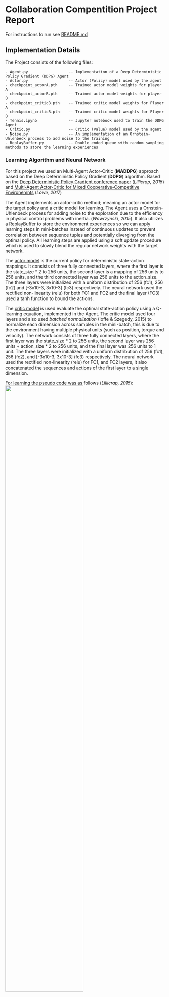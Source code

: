 # Collaboration Compentition Project Report

For instructions to run see [README.md](./README.md)

## Implementation Details

The Project consists of the following files:

    - Agent.py                  -- Implementation of a Deep Deterministic Policy Gradient (DDPG) Agent
    - Actor.py                  -- Actor (Policy) model used by the agent
    - checkpoint_actorA.pth     -- Trained actor model weights for player A
    - checkpoint_actorB.pth     -- Trained actor model weights for player B
    - checkpoint_criticB.pth    -- Trained critic model weights for Player A
    - checkpoint_criticB.pth    -- Trained critic model weights for Player B
    - Tennis.ipynb              -- Jupyter notebook used to train the DDPG Agent  
    - Critic.py                 -- Critic (Value) model used by the agent 
    - Noise.py                  -- An implementation of an Ornstein-Uhlenbeck process to add noise to the training
    - ReplayBuffer.py           -- Double ended queue with random sampling methods to store the learning experiences

### Learning Algorithm and Neural Network

For this project we used an Multi-Agent Actor-Critic (**MADDPG**) approach based on the Deep Deterministic Policy Gradient (**DDPG**) algorithm. Based on the [Deep Deterministic Policy Gradient conference paper](https://arxiv.org/pdf/1509.02971.pdf) (*Lillicrap, 2015*) and [Multi-Agent Actor-Critic for Mixed Cooperative-Competitive Environemnts](https://papers.nips.cc/paper/2017/file/68a9750337a418a86fe06c1991a1d64c-Paper.pdf) (*Lowe, 2017*)

The Agent implements an actor-critic method; meaning an actor model for the target policy and a critic model for learning. The Agent uses a Ornstein-Uhlenbeck process for adding noise to the exploration due to the efficiency in physical control problems with inertia. (*Wawrzynski, 2015*). It also utilizes a ReplayBuffer to store the environment experiences so we can apply learning steps in mini-batches instead of continuous updates to prevent correlation between sequence tuples and potentially diverging from the optimal policy. All learning steps are applied using a soft update procedure which is used to slowly blend the regular network weights with the target network.


The [actor model](./Actor.py) is the current policy for deterministic state-action mappings. It consists of three fully connected layers, where the first layer is the state_size * 2 to 256 units, the second layer is a mapping of 256 units to 256 units, and the third connected layer was 256 units to the action_size. The three layers were initialized with a uniform distribution of 256 (fc1), 256 (fc2) and [-3x10-3, 3x10-3] (fc3) respectively. The neural network used the rectified non-linearity (relu) for both FC1 and FC2 and the final layer (FC3) used a tanh function to bound the actions.


The [critic model](./Critic.py) is used evaluate the optimal state-action policy using a Q-learning equation, implemented in the Agent. The critic model used four layers and also used *batched normalization* (Ioffe & Szegedy, 2015) to normalize each dimension across samples in the mini-batch, this is due to the environment having multiple physical units (such as position, torque and velocity). The network consists of three fully connected layers, where the first layer was the state_size * 2 to 256 units, the second layer was 256 units + action_size * 2 to 256 units,  and the final layer was 256 units to 1 unit. The three layers were initialized with a uniform distribution of 256 (fc1), 256 (fc2), and [-3x10-3, 3x10-3] (fc3) respectively. The neural network used the rectified non-linearity (relu) for FC1, and FC2 layers, it also concatenated the sequences and actions of the first layer to a single dimension.

For learning the pseudo code was as follows (*Lillicrap, 2015*):
<img src="images/DDGP_Algorithm.png" width="70%" />

Our implementation used two of the above defined agents with a shared replay buffer based on the Multi-Agent Decentralized Actor (Lowe, 2017):
<img src="images/multi-agent_fig1.png" width="50%" />


The implementation of the pseudo code in the [Tennis.ipynb](./Continuous_Control.ipynb) starts by initializing two agents.

```python
memory = ReplayBuffer(action_size, seed=0)                                 # Shared memory buffer
agentA = Agent(state_size, action_size, memory, 0)                         # instance of first agent
agentB = Agent(state_size, action_size, memory, 1)                         # instance of second agent
```

The agent then initializes the actor and critic networks as defined above, as well as a single shared ReplayBuffer.
We then set up a iterative loop of a maximum of 5000 episodes and initialize a deque of 100 samples (The solved condition is if the mean score of the last 100 episodes were greater than 0.5). 

For each episode it will reset the environment, obtain the initial state and begin interacting for with the Tennis environment. For every timestep t, the both agents get the associated action given the state, applying noise to each action while it is learning. They then takes the given actions and each applies it to the environment, retrieving the next states, actions values and if the environment is done. It then applies the step function to the agents for performing the soft updates. First it updates the shared replay buffer with the experience and then if the number of runs matches the batch update, it will pull a random sampling from the replay buffer, apply the actions, states to the actor and critic networks and then apply experience as a soft update to both models.
```python
actionA = agentA.get_action(states, add_noise=True)                 # Get the agent action, add noise to improve learning
actionB = agentB.get_action(states, add_noise=True)                 # Get the agent action, add noise to improve learning
actions = np.concatenate((actionA, actionB), axis=0).flatten()      # Combine agent actions
env_info = env.step(actions)[brain_name]                            # send all actions to tne environment

next_states = np.reshape(env_info.vector_observations, (1, -1))     # get next state per agent
rewards = env_info.rewards                                          # get reward for per agent
dones = env_info.local_done                                         # see if episode finished
agentA.step(states, actions, rewards[0], next_states, dones[0], t)  # Train the agent
agentB.step(states, actions, rewards[1], next_states, dones[1], t)  # Train the agent
```

If the environment is solved then it will exit the loop and save the target actor and critic models for both agents and plot the rewards over time.

### Hyper Parameters

|Parameter| Value|
--- | --- |
Epsilon start | 1.0 |
Epsilon Discount Factor | 0.99 |
Noise Discount Factor | 1e-6 |
Soft Update Rate Actor | 1e-3 |
Soft Update Rate Critic | 1e-3 |
Interpolation param (τ) | 1e-3 |

### ReplayBuffer Hyper Parameters

|Parameter| Value|
--- | --- |
Replay buffer size | 1e6 |
Batch size | 128 |

### Noise Hyper Parameters

|Parameter| Value|
--- | --- |
θ | 0.15 |
σ | 0.2 |

## Plot

 The figure below is the plot of the rewards over runs during the training episodes

<img src="images/table-tennis.PNG"/>

> * [Episode 100]	Average Score (Last 100 episodes): 0.0250
> * ...
> * [Episode 1200]	Average Score (Last 100 episodes): 0.1959
> * ...
> * [Episode 2200]	Average Score (Last 100 episodes): 0.2150
> * [Episode 2300]	Average Score (Last 100 episodes): 0.3880
> * ...
> * [Episode 2828]	Average Score (Last 100 episodes): 0.5150

Solved in 2827 episodes!	Average Score (Last 100 episodes)=0.5150

## Future work

Future improvements could be made by expanding the implementation of the MADDPG algorithm to include the Optional Soccer environment which is more difficult and more agents to deal with, including two goalies and two scoring agents.

Another improvement could be using policy ensemble to keep the policies more robust in case we replace one of our agents with a differently trained one. We could change up the sub-policy at every episode and maintain a different replay buffer per sub-policy.

## References

Lowe, Wu, Mordatch. Multi-Agent Actor-Critic for Mixed Cooperative-Competitive Environments. 31st Conference on Neural Information Processing Systems, 2015.

Wawrzynski, Paweł. Control policy with autocorrelated noise in reinforcement learning for robotics.
International Journal of Machine Learning and Computing, 5:91–95, 2015.

Continuous Control With Deep Reinforcement Learning. Lillicrap, Hunt, Pritzel, Heess, Erez, Tassa, Silver, and Wierstra. eprint arXiv, 2015

Ioffe, Sergey and Szegedy, Christian. Batch normalization: Accelerating deep network training by
reducing internal covariate shift. arXiv preprint arXiv:1502.03167, 2015.
